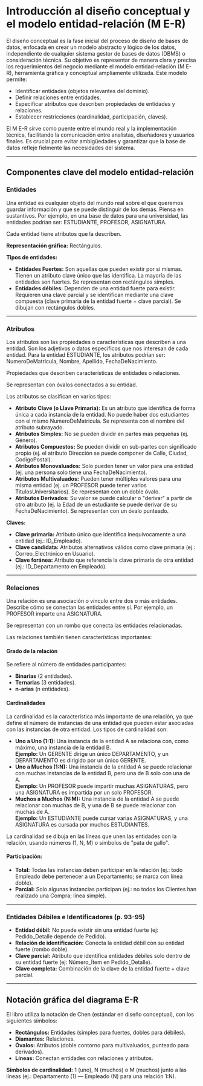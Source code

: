 <!-- Sección 1 -->
# Introducción al diseño conceptual y el modelo entidad-relación (M E-R)

El diseño conceptual es la fase inicial del proceso de diseño de bases de datos, enfocada en crear un modelo abstracto y lógico de los datos, independiente de cualquier sistema gestor de bases de datos (DBMS) o consideración técnica. Su objetivo es representar de manera clara y precisa los requerimientos del negocio mediante el modelo entidad-relación (M E-R), herramienta gráfica y conceptual ampliamente utilizada. Este modelo permite:  
- Identificar entidades (objetos relevantes del dominio).  
- Definir relaciones entre entidades.  
- Especificar atributos que describen propiedades de entidades y relaciones.  
- Establecer restricciones (cardinalidad, participación, claves).

El M E-R sirve como puente entre el mundo real y la implementación técnica, facilitando la comunicación entre analistas, diseñadores y usuarios finales. Es crucial para evitar ambigüedades y garantizar que la base de datos refleje fielmente las necesidades del sistema.

---

<!-- Sección 2 -->
## Componentes clave del modelo entidad-relación

### Entidades

Una entidad es cualquier objeto del mundo real sobre el que queremos guardar información y que se puede distinguir de los demás. Piensa en sustantivos. Por ejemplo, en una base de datos para una universidad, las entidades podrían ser: ESTUDIANTE, PROFESOR, ASIGNATURA.

Cada entidad tiene atributos que la describen.

**Representación gráfica:** Rectángulos.

**Tipos de entidades:**

- **Entidades Fuertes:** Son aquellas que pueden existir por sí mismas. Tienen un atributo clave único que las identifica. La mayoría de las entidades son fuertes. Se representan con rectángulos simples.
- **Entidades débiles:** Dependen de una entidad fuerte para existir. Requieren una clave parcial y se identifican mediante una clave compuesta (clave primaria de la entidad fuerte + clave parcial). Se dibujan con rectángulos dobles.

---

### Atributos

Los atributos son las propiedades o características que describen a una entidad. Son los adjetivos o datos específicos que nos interesan de cada entidad. Para la entidad ESTUDIANTE, los atributos podrían ser: NumeroDeMatricula, Nombre, Apellido, FechaDeNacimiento.

Propiedades que describen características de entidades o relaciones.

Se representan con óvalos conectados a su entidad.

Los atributos se clasifican en varios tipos:

- **Atributo Clave (o Llave Primaria):** Es un atributo que identifica de forma única a cada instancia de la entidad. No puede haber dos estudiantes con el mismo NumeroDeMatricula. Se representa con el nombre del atributo subrayado.
- **Atributos Simples:** No se pueden dividir en partes más pequeñas (ej. Género).
- **Atributos Compuestos:** Se pueden dividir en sub-partes con significado propio (ej. el atributo Dirección se puede componer de Calle, Ciudad, CodigoPostal).
- **Atributos Monovaluados:** Solo pueden tener un valor para una entidad (ej. una persona solo tiene una FechaDeNacimiento).
- **Atributos Multivaluados:** Pueden tener múltiples valores para una misma entidad (ej. un PROFESOR puede tener varios TitulosUniversitarios). Se representan con un doble óvalo.
- **Atributos Derivados:** Su valor se puede calcular o "derivar" a partir de otro atributo (ej. la Edad de un estudiante se puede derivar de su FechaDeNacimiento). Se representan con un óvalo punteado.

**Claves:**

- **Clave primaria:** Atributo único que identifica inequívocamente a una entidad (ej.: ID_Empleado).
- **Clave candidata:** Atributos alternativos válidos como clave primaria (ej.: Correo_Electrónico en Usuario).
- **Clave foránea:** Atributo que referencia la clave primaria de otra entidad (ej.: ID_Departamento en Empleado).

---

### Relaciones

Una relación es una asociación o vínculo entre dos o más entidades. Describe cómo se conectan las entidades entre sí. Por ejemplo, un PROFESOR imparte una ASIGNATURA.

Se representan con un rombo que conecta las entidades relacionadas.

Las relaciones también tienen características importantes:

#### Grado de la relación

Se refiere al número de entidades participantes:

- **Binarias** (2 entidades).
- **Ternarias** (3 entidades).
- **n-arias** (n entidades).

#### Cardinalidades

La cardinalidad es la característica más importante de una relación, ya que define el número de instancias de una entidad que pueden estar asociadas con las instancias de otra entidad. Los tipos de cardinalidad son:

- **Uno a Uno (1:1):** Una instancia de la entidad A se relaciona con, como máximo, una instancia de la entidad B.  
  **Ejemplo:** Un GERENTE dirige un único DEPARTAMENTO, y un DEPARTAMENTO es dirigido por un único GERENTE.
- **Uno a Muchos (1:N):** Una instancia de la entidad A se puede relacionar con muchas instancias de la entidad B, pero una de B solo con una de A.  
  **Ejemplo:** Un PROFESOR puede impartir muchas ASIGNATURAS, pero una ASIGNATURA es impartida por un solo PROFESOR.
- **Muchos a Muchos (N:M):** Una instancia de la entidad A se puede relacionar con muchas de B, y una de B se puede relacionar con muchas de A.  
  **Ejemplo:** Un ESTUDIANTE puede cursar varias ASIGNATURAS, y una ASIGNATURA es cursada por muchos ESTUDIANTES.

La cardinalidad se dibuja en las líneas que unen las entidades con la relación, usando números (1, N, M) o símbolos de "pata de gallo".

#### Participación:

- **Total:** Todas las instancias deben participar en la relación (ej.: todo Empleado debe pertenecer a un Departamento; se marca con línea doble).
- **Parcial:** Solo algunas instancias participan (ej.: no todos los Clientes han realizado una Compra; línea simple).

---

<!-- Sección 3 -->
### Entidades Débiles e Identificadores (p. 93-95)

- **Entidad débil:** No puede existir sin una entidad fuerte (ej: Pedido_Detalle depende de Pedido).
- **Relación de identificación:** Conecta la entidad débil con su entidad fuerte (rombo doble).
- **Clave parcial:** Atributo que identifica entidades débiles solo dentro de su entidad fuerte (ej: Número_Ítem en Pedido_Detalle).
- **Clave completa:** Combinación de la clave de la entidad fuerte + clave parcial.

---

<!-- Sección 4 -->
## Notación gráfica del diagrama E-R

El libro utiliza la notación de Chen (estándar en diseño conceptual), con los siguientes símbolos:  
- **Rectángulos:** Entidades (simples para fuertes, dobles para débiles).
- **Diamantes:** Relaciones.
- **Óvalos:** Atributos (doble contorno para multivaluados, punteado para derivados).
- **Líneas:** Conectan entidades con relaciones y atributos.

**Símbolos de cardinalidad:** 1 (uno), N (muchos) o M (muchos) junto a las líneas (ej.: Departamento (1) — Empleado (N) para una relación 1:N).
